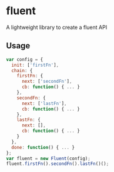 # fluent

A lightweight library to create a fluent API

## Usage
```javascript
var config = {
  init: ['firstFn'],
  chain: {
    firstFn: {
      next: ['secondFn'],
      cb: function() { ... }
    },
    secondFn: {
      next: ['lastFn'],
      cb: function() { ... }
    },
    lastFn: {
      next: [],
      cb: function() { ... }
    }
  },
  done: function() { ... }
};
var fluent = new Fluent(config);
fluent.firstFn().secondFn().lastFn()();

```

